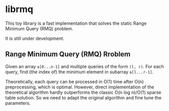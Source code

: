 # librmq

This toy library is a fast implementation that solves the static Range Minimum Query (RMQ) problem.

It is still under development.

## Range Minimum Query (RMQ) Rroblem

Given an array `a[0...n-1]` and multiple queries of the form `(l, r)`. For each query, find (the index of) the minimum element in subarray `a[l...r-1]`.

Theoretically, each query can be processed in O(1) time after O(n) preprocessing, which is optimal. However, direct implementation of the theoretical algorithm hardly outperforms the classic O(n log n)/O(1) sparse table solution. So we need to adapt the original algorithm and fine tune the parameters.

